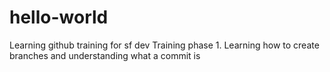 # hello-world
Learning github training for sf dev
Training phase 1. Learning how to create branches and understanding what a commit is
